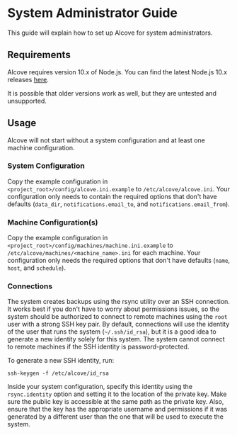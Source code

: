 # System Administrator Guide

This guide will explain how to set up Alcove for system administrators.

## Requirements

Alcove requires version 10.x of Node.js. You can find the latest Node.js 10.x releases [here](https://nodejs.org/download/release/latest-v10.x/).

It is possible that older versions work as well, but they are untested and unsupported.

## Usage

Alcove will not start without a system configuration and at least one machine configuration.

### System Configuration

Copy the example configuration in `<project_root>/config/alcove.ini.example` to `/etc/alcove/alcove.ini`. Your configuration only needs to contain the required options that don't have defaults (`data_dir`, `notifications.email_to`, and `notifications.email_from`).

### Machine Configuration(s)

Copy the example configuration in `<project_root>/config/machines/machine.ini.example` to `/etc/alcove/machines/<machine_name>.ini` for each machine. Your configuration only needs the required options that don't have defaults (`name`, `host`, and `schedule`).

### Connections

The system creates backups using the rsync utility over an SSH connection. It works best if you don't have to worry about permissions issues, so the system should be authorized to connect to remote machines using the `root` user with a strong SSH key pair. By default, connections will use the identity of the user that runs the system (`~/.ssh/id_rsa`), but it is a good idea to generate a new identity solely for this system. The system cannot connect to remote machines if the SSH identity is password-protected.

To generate a new SSH identity, run:

```shell script
ssh-keygen -f /etc/alcove/id_rsa
```

Inside your system configuration, specify this identity using the `rsync.identity` option and setting it to the location of the private key. Make sure the public key is accessible at the same path as the private key. Also, ensure that the key has the appropriate username and permissions if it was generated by a different user than the one that will be used to execute the system.
